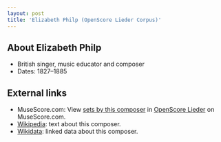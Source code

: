 ```yaml
---
layout: post
title: 'Elizabeth Philp (OpenScore Lieder Corpus)'
---
```


## About Elizabeth Philp

- British singer, music educator and composer
- Dates: 1827–1885

## External links

- MuseScore.com: View [sets by this composer] in [OpenScore Lieder] on MuseScore.com.
- [Wikipedia]: text about this composer.
- [Wikidata]: linked data about this composer.

[Wikipedia]: https://en.wikipedia.org/wiki/Elizabeth_Philp
[Wikidata]: https://www.wikidata.org/wiki/Q5363347
[sets by this composer]: https://musescore.com/openscore-lieder-corpus/sets?order=title&text=Philp,+Elizabeth
[OpenScore Lieder]: https://musescore.com/openscore-lieder-corpus

